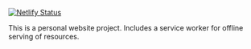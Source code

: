 [![Netlify Status](https://api.netlify.com/api/v1/badges/4fa51b15-116a-4e2f-a352-aa44474d0b92/deploy-status)](https://app.netlify.com/sites/trusting-lichterman-4c4107/deploys)

This is a personal website project. Includes a service worker for offline serving of resources.